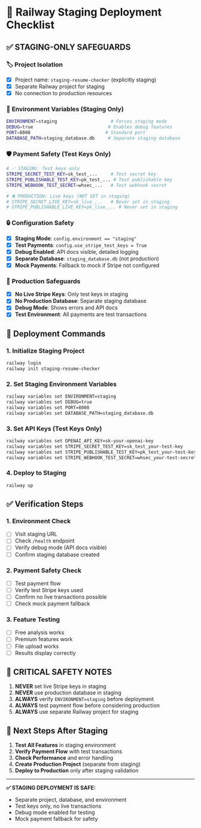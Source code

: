 # 🚀 Railway Staging Deployment Checklist

## ✅ STAGING-ONLY SAFEGUARDS

### 🏷️ **Project Isolation**
- [x] Project name: `staging-resume-checker` (explicitly staging)
- [x] Separate Railway project for staging
- [x] No connection to production resources

### 🔧 **Environment Variables (Staging Only)**
```bash
ENVIRONMENT=staging                    # Forces staging mode
DEBUG=true                            # Enables debug features
PORT=8000                            # Standard port
DATABASE_PATH=staging_database.db     # Separate staging database
```

### 🛡️ **Payment Safety (Test Keys Only)**
```bash
# ✅ STAGING: Test keys only
STRIPE_SECRET_TEST_KEY=sk_test_...     # Test secret key
STRIPE_PUBLISHABLE_TEST_KEY=pk_test_... # Test publishable key
STRIPE_WEBHOOK_TEST_SECRET=whsec_...   # Test webhook secret

# ❌ PRODUCTION: Live keys (NOT SET in staging)
# STRIPE_SECRET_LIVE_KEY=sk_live_...   # Never set in staging
# STRIPE_PUBLISHABLE_LIVE_KEY=pk_live_... # Never set in staging
```

### 🔒 **Configuration Safety**
- [x] **Staging Mode**: `config.environment == "staging"`
- [x] **Test Payments**: `config.use_stripe_test_keys = True`
- [x] **Debug Enabled**: API docs visible, detailed logging
- [x] **Separate Database**: `staging_database.db` (not production)
- [x] **Mock Payments**: Fallback to mock if Stripe not configured

### 🚫 **Production Safeguards**
- [x] **No Live Stripe Keys**: Only test keys in staging
- [x] **No Production Database**: Separate staging database
- [x] **Debug Mode**: Shows errors and API docs
- [x] **Test Environment**: All payments are test transactions

## 🚀 **Deployment Commands**

### 1. **Initialize Staging Project**
```bash
railway login
railway init staging-resume-checker
```

### 2. **Set Staging Environment Variables**
```bash
railway variables set ENVIRONMENT=staging
railway variables set DEBUG=true
railway variables set PORT=8000
railway variables set DATABASE_PATH=staging_database.db
```

### 3. **Set API Keys (Test Keys Only)**
```bash
railway variables set OPENAI_API_KEY=sk-your-openai-key
railway variables set STRIPE_SECRET_TEST_KEY=sk_test_your-test-key
railway variables set STRIPE_PUBLISHABLE_TEST_KEY=pk_test_your-test-key
railway variables set STRIPE_WEBHOOK_TEST_SECRET=whsec_your-test-secret
```

### 4. **Deploy to Staging**
```bash
railway up
```

## ✅ **Verification Steps**

### 1. **Environment Check**
- [ ] Visit staging URL
- [ ] Check `/health` endpoint
- [ ] Verify debug mode (API docs visible)
- [ ] Confirm staging database created

### 2. **Payment Safety Check**
- [ ] Test payment flow
- [ ] Verify test Stripe keys used
- [ ] Confirm no live transactions possible
- [ ] Check mock payment fallback

### 3. **Feature Testing**
- [ ] Free analysis works
- [ ] Premium features work
- [ ] File upload works
- [ ] Results display correctly

## 🚨 **CRITICAL SAFETY NOTES**

1. **NEVER** set live Stripe keys in staging
2. **NEVER** use production database in staging
3. **ALWAYS** verify `ENVIRONMENT=staging` before deployment
4. **ALWAYS** test payment flow before considering production
5. **ALWAYS** use separate Railway project for staging

## 🎯 **Next Steps After Staging**

1. **Test All Features** in staging environment
2. **Verify Payment Flow** with test transactions
3. **Check Performance** and error handling
4. **Create Production Project** (separate from staging)
5. **Deploy to Production** only after staging validation

---

**✅ STAGING DEPLOYMENT IS SAFE:**
- Separate project, database, and environment
- Test keys only, no live transactions
- Debug mode enabled for testing
- Mock payment fallback for safety

